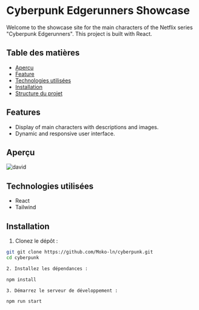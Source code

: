 #  Cyberpunk Edgerunners Showcase

Welcome to the showcase site for the main characters of the Netflix series "Cyberpunk Edgerunners". This project is built with React.

## Table des matières

- [Aperçu](#aperçu)
- [Feature](#feature)
- [Technologies utilisées](#technologies-utilisées)
- [Installation](#installation)
- [Structure du projet](#structure-du-projet)

## Features

- Display of main characters with descriptions and images.
- Dynamic and responsive user interface.

## Aperçu

![david](https://github.com/Moko-ln/cyberpunk/assets/120736517/903de1da-6b15-4fbc-a16a-98357857896c)


## Technologies utilisées

- React
- Tailwind

## Installation

1. Clonez le dépôt :

```bash
git git clone https://github.com/Moko-ln/cyberpunk.git
cd cyberpunk

2. Installez les dépendances :

npm install

3. Démarrez le serveur de développement :

npm run start

